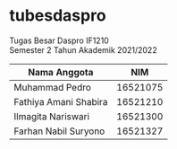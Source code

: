 # tubesdaspro
Tugas Besar Daspro IF1210 <br />
Semester 2 Tahun Akademik 2021/2022

| Nama Anggota | NIM |
| --- | --- |
| Muhammad Pedro | 16521075 |
| Fathiya Amani Shabira | 16521210 |
| Ilmagita Nariswari | 16521300 |
| Farhan Nabil Suryono | 16521327 |
